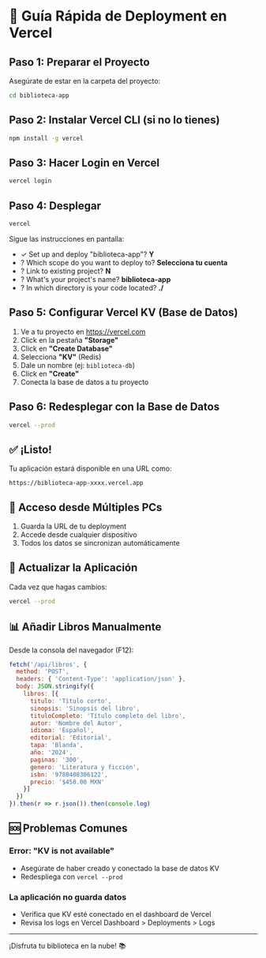 # 🚀 Guía Rápida de Deployment en Vercel

## Paso 1: Preparar el Proyecto

Asegúrate de estar en la carpeta del proyecto:
```bash
cd biblioteca-app
```

## Paso 2: Instalar Vercel CLI (si no lo tienes)

```bash
npm install -g vercel
```

## Paso 3: Hacer Login en Vercel

```bash
vercel login
```

## Paso 4: Desplegar

```bash
vercel
```

Sigue las instrucciones en pantalla:
- ✓ Set up and deploy "biblioteca-app"? **Y**
- ? Which scope do you want to deploy to? **Selecciona tu cuenta**
- ? Link to existing project? **N**
- ? What's your project's name? **biblioteca-app**
- ? In which directory is your code located? **./**

## Paso 5: Configurar Vercel KV (Base de Datos)

1. Ve a tu proyecto en https://vercel.com
2. Click en la pestaña **"Storage"**
3. Click en **"Create Database"**
4. Selecciona **"KV"** (Redis)
5. Dale un nombre (ej: `biblioteca-db`)
6. Click en **"Create"**
7. Conecta la base de datos a tu proyecto

## Paso 6: Redesplegar con la Base de Datos

```bash
vercel --prod
```

## ✅ ¡Listo!

Tu aplicación estará disponible en una URL como:
```
https://biblioteca-app-xxxx.vercel.app
```

## 📱 Acceso desde Múltiples PCs

1. Guarda la URL de tu deployment
2. Accede desde cualquier dispositivo
3. Todos los datos se sincronizan automáticamente

## 🔄 Actualizar la Aplicación

Cada vez que hagas cambios:
```bash
vercel --prod
```

## 📊 Añadir Libros Manualmente

Desde la consola del navegador (F12):

```javascript
fetch('/api/libros', {
  method: 'POST',
  headers: { 'Content-Type': 'application/json' },
  body: JSON.stringify({
    libros: [{
      titulo: 'Título corto',
      sinopsis: 'Sinopsis del libro',
      tituloCompleto: 'Título completo del libro',
      autor: 'Nombre del Autor',
      idioma: 'Español',
      editorial: 'Editorial',
      tapa: 'Blanda',
      año: '2024',
      paginas: '300',
      genero: 'Literatura y ficción',
      isbn: '9788408306122',
      precio: '$450.00 MXN'
    }]
  })
}).then(r => r.json()).then(console.log)
```

## 🆘 Problemas Comunes

### Error: "KV is not available"
- Asegúrate de haber creado y conectado la base de datos KV
- Redespliega con `vercel --prod`

### La aplicación no guarda datos
- Verifica que KV esté conectado en el dashboard de Vercel
- Revisa los logs en Vercel Dashboard > Deployments > Logs

---

¡Disfruta tu biblioteca en la nube! 📚
